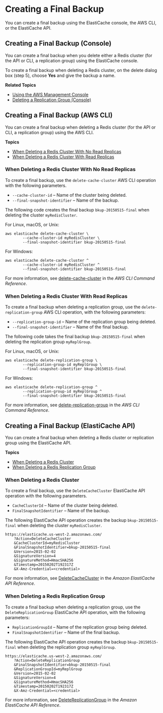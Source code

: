 # Creating a Final Backup<a name="backups-final"></a>

You can create a final backup using the ElastiCache console, the AWS CLI, or the ElastiCache API\.

## Creating a Final Backup \(Console\)<a name="backups-final-CON"></a>

You can create a final backup when you delete either a Redis cluster \(for the API or CLI, a replication group\) using the ElastiCache console\.

To create a final backup when deleting a Redis cluster, on the delete dialog box \(step 5\), choose **Yes** and give the backup a name\.

**Related Topics**
+ [Using the AWS Management Console](Clusters.Delete.md#Clusters.Delete.CON)
+ [Deleting a Replication Group \(Console\)](Replication.DeletingRepGroup.md#Replication.DeletingRepGroup.CON)

## Creating a Final Backup \(AWS CLI\)<a name="backups-final-CLI"></a>

You can create a final backup when deleting a Redis cluster \(for the API or CLI, a replication group\) using the AWS CLI\.

**Topics**
+ [When Deleting a Redis Cluster With No Read Replicas](#w44aac18c41c43b9b7)
+ [When Deleting a Redis Cluster With Read Replicas](#w44aac18c41c43b9b9)

### When Deleting a Redis Cluster With No Read Replicas<a name="w44aac18c41c43b9b7"></a>

To create a final backup, use the `delete-cache-cluster` AWS CLI operation with the following parameters\.
+ `--cache-cluster-id` – Name of the cluster being deleted\.
+ `--final-snapshot-identifier` – Name of the backup\.

The following code creates the final backup `bkup-20150515-final` when deleting the cluster `myRedisCluster`\.

For Linux, macOS, or Unix:

```
aws elasticache delete-cache-cluster \
        --cache-cluster-id myRedisCluster \
        --final-snapshot-identifier bkup-20150515-final
```

For Windows:

```
aws elasticache delete-cache-cluster ^
        --cache-cluster-id myRedisCluster ^
        --final-snapshot-identifier bkup-20150515-final
```

For more information, see [delete\-cache\-cluster](https://docs.aws.amazon.com/cli/latest/reference/elasticache/delete-cache-cluster.html) in the *AWS CLI Command Reference*\.

### When Deleting a Redis Cluster With Read Replicas<a name="w44aac18c41c43b9b9"></a>

To create a final backup when deleting a replication group, use the `delete-replication-group` AWS CLI operation, with the following parameters:
+ `--replication-group-id` – Name of the replication group being deleted\.
+ `--final-snapshot-identifier` – Name of the final backup\.

The following code takes the final backup `bkup-20150515-final` when deleting the replication group `myReplGroup`\.

For Linux, macOS, or Unix:

```
aws elasticache delete-replication-group \
        --replication-group-id myReplGroup \
        --final-snapshot-identifier bkup-20150515-final
```

For Windows:

```
aws elasticache delete-replication-group ^
        --replication-group-id myReplGroup ^
        --final-snapshot-identifier bkup-20150515-final
```

For more information, see [delete\-replication\-group](https://docs.aws.amazon.com/cli/latest/reference/elasticache/delete-replication-group.html) in the *AWS CLI Command Reference*\.

## Creating a Final Backup \(ElastiCache API\)<a name="backups-final-API"></a>

You can create a final backup when deleting a Redis cluster or replication group using the ElastiCache API\.

**Topics**
+ [When Deleting a Redis Cluster](#backups-final-API-Redis-cluster)
+ [When Deleting a Redis Replication Group](#backups-final-API-Redis-rg)

### When Deleting a Redis Cluster<a name="backups-final-API-Redis-cluster"></a>

To create a final backup, use the `DeleteCacheCluster` ElastiCache API operation with the following parameters\.
+ `CacheClusterId` – Name of the cluster being deleted\.
+ `FinalSnapshotIdentifier` – Name of the backup\.

The following ElastiCache API operation creates the backup `bkup-20150515-final` when deleting the cluster `myRedisCluster`\.

```
https://elasticache.us-west-2.amazonaws.com/
    ?Action=DeleteCacheCluster
    &CacheClusterId=myRedisCluster
    &FinalSnapshotIdentifier=bkup-20150515-final
    &Version=2015-02-02
    &SignatureVersion=4
    &SignatureMethod=HmacSHA256
    &Timestamp=20150202T192317Z
    &X-Amz-Credential=<credential>
```

For more information, see [DeleteCacheCluster](https://docs.aws.amazon.com/AmazonElastiCache/latest/APIReference/API_DeleteCacheCluster.html) in the *Amazon ElastiCache API Reference*\.

### When Deleting a Redis Replication Group<a name="backups-final-API-Redis-rg"></a>

To create a final backup when deleting a replication group, use the `DeleteReplicationGroup` ElastiCache API operation, with the following parameters:
+ `ReplicationGroupId` – Name of the replication group being deleted\.
+ `FinalSnapshotIdentifier` – Name of the final backup\.

The following ElastiCache API operation creates the backup `bkup-20150515-final` when deleting the replication group `myReplGroup`\.

```
https://elasticache.us-west-2.amazonaws.com/
    ?Action=DeleteReplicationGroup
    &FinalSnapshotIdentifier=bkup-20150515-final
    &ReplicationGroupId=myReplGroup
    &Version=2015-02-02
    &SignatureVersion=4
    &SignatureMethod=HmacSHA256
    &Timestamp=20150202T192317Z
    &X-Amz-Credential=<credential>
```

For more information, see [DeleteReplicationGroup](https://docs.aws.amazon.com/AmazonElastiCache/latest/APIReference/API_DeleteReplicationGroup.html) in the *Amazon ElastiCache API Reference*\.